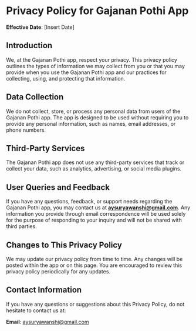 
# Privacy Policy for Gajanan Pothi App

**Effective Date**: [Insert Date]

## Introduction

We, at the Gajanan Pothi app, respect your privacy. This privacy policy outlines the types of information we may collect from you or that you may provide when you use the Gajanan Pothi app and our practices for collecting, using, and protecting that information.

## Data Collection

We do not collect, store, or process any personal data from users of the Gajanan Pothi app. The app is designed to be used without requiring you to provide any personal information, such as names, email addresses, or phone numbers.

## Third-Party Services

The Gajanan Pothi app does not use any third-party services that track or collect your data, such as analytics, advertising, or social media plugins.

## User Queries and Feedback

If you have any questions, feedback, or support needs regarding the Gajanan Pothi app, you may contact us at **aysuryawanshi@gmail.com**. Any information you provide through email correspondence will be used solely for the purpose of responding to your inquiry and will not be shared with third parties.

## Changes to This Privacy Policy

We may update our privacy policy from time to time. Any changes will be posted within the app or on this page. You are encouraged to review this privacy policy periodically for any updates.

## Contact Information

If you have any questions or suggestions about this Privacy Policy, do not hesitate to contact us at:

**Email**: aysuryawanshi@gmail.com

